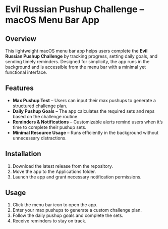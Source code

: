 # Evil Russian Pushup Challenge – macOS Menu Bar App

## Overview
This lightweight macOS menu bar app helps users complete the **Evil Russian Pushup Challenge** by tracking progress, setting daily goals, and sending timely reminders. Designed for simplicity, the app runs in the background and is accessible from the menu bar with a minimal yet functional interface.

## Features
- **Max Pushup Test** – Users can input their max pushups to generate a structured challenge plan.
- **Daily Pushup Goals** – The app calculates the required sets and reps based on the challenge routine.
- **Reminders & Notifications** – Customizable alerts remind users when it’s time to complete their pushup sets.
- **Minimal Resource Usage** – Runs efficiently in the background without unnecessary distractions.

## Installation
1. Download the latest release from the repository.
2. Move the app to the Applications folder.
3. Launch the app and grant necessary notification permissions.

## Usage
1. Click the menu bar icon to open the app.
2. Enter your max pushups to generate a custom challenge plan.
3. Follow the daily pushup goals and complete the sets.
4. Receive reminders to stay on track.
